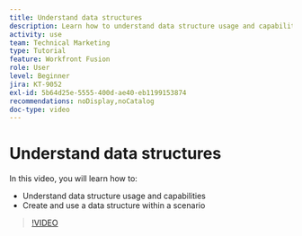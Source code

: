 ```yaml
---
title: Understand data structures
description: Learn how to understand data structure usage and capabilities, and create and use a data structure within a scenario, all in [!DNL Adobe Workfront Fusion].
activity: use
team: Technical Marketing
type: Tutorial
feature: Workfront Fusion
role: User
level: Beginner
jira: KT-9052
exl-id: 5b64d25e-5555-400d-ae40-eb1199153874
recommendations: noDisplay,noCatalog
doc-type: video
---
```

# Understand data structures

In this video, you will learn how to:

* Understand data structure usage and capabilities
* Create and use a data structure within a scenario

>[!VIDEO](https://video.tv.adobe.com/v/335293/?quality=12&learn=on)
